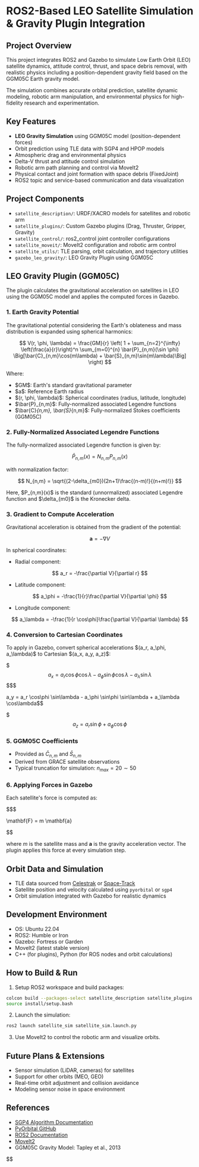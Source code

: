 # ROS2-Based LEO Satellite Simulation & Gravity Plugin Integration

## Project Overview

This project integrates ROS2 and Gazebo to simulate Low Earth Orbit (LEO) satellite dynamics, attitude control, thrust, and space debris removal, with realistic physics including a position-dependent gravity field based on the GGM05C Earth gravity model.

The simulation combines accurate orbital prediction, satellite dynamic modeling, robotic arm manipulation, and environmental physics for high-fidelity research and experimentation.

## Key Features

* **LEO Gravity Simulation** using GGM05C model (position-dependent forces)
* Orbit prediction using TLE data with SGP4 and HPOP models
* Atmospheric drag and environmental physics
* Delta-V thrust and attitude control simulation
* Robotic arm path planning and control via MoveIt2
* Physical contact and joint formation with space debris (FixedJoint)
* ROS2 topic and service-based communication and data visualization

## Project Components

* `satellite_description/`: URDF/XACRO models for satellites and robotic arm
* `satellite_plugins/`: Custom Gazebo plugins (Drag, Thruster, Gripper, Gravity)
* `satellite_control/`: ros2\_control joint controller configurations
* `satellite_moveit/`: MoveIt2 configuration and robotic arm control
* `satellite_utils/`: TLE parsing, orbit calculation, and trajectory utilities
* `gazebo_leo_gravity/`: LEO Gravity Plugin using GGM05C

## LEO Gravity Plugin (GGM05C)

The plugin calculates the gravitational acceleration on satellites in LEO using the GGM05C model and applies the computed forces in Gazebo.

### 1. Earth Gravity Potential

The gravitational potential considering the Earth's oblateness and mass distribution is expanded using spherical harmonics:

$$
V(r, \phi, \lambda) = \frac{GM}{r} 
\left(
 1 + \sum_{n=2}^{\infty} \left(\frac{a}{r}\right)^n 
 \sum_{m=0}^{n} \bar{P}_{n,m}(\sin \phi)
 \Big[\bar{C}_{n,m}\cos(m\lambda) + \bar{S}_{n,m}\sin(m\lambda)\Big]
\right)
$$


Where:

* \$GM\$: Earth's standard gravitational parameter
* \$a\$: Reference Earth radius
* \$(r, \phi, \lambda)\$: Spherical coordinates (radius, latitude, longitude)
* \$\bar{P}\_{n,m}\$: Fully-normalized associated Legendre functions
* \$\bar{C}*{n,m}, \bar{S}*{n,m}\$: Fully-normalized Stokes coefficients (GGM05C)

### 2. Fully-Normalized Associated Legendre Functions

The fully-normalized associated Legendre function is given by:

$$
\bar{P}_{n,m}(x) = N_{n,m} P_{n,m}(x)
$$

with normalization factor:

$$
N_{n,m} = \sqrt{(2-\delta_{m0})(2n+1)\frac{(n-m)!}{(n+m)!}}
$$

Here, \$P\_{n,m}(x)\$ is the standard (unnormalized) associated Legendre function and \$\delta\_{m0}\$ is the Kronecker delta.

### 3. Gradient to Compute Acceleration

Gravitational acceleration is obtained from the gradient of the potential:

$$
\mathbf{a} = -\nabla V
$$

In spherical coordinates:

* Radial component:

$$
a_r = -\frac{\partial V}{\partial r}
$$

* Latitude component:

$$
a_\phi = -\frac{1}{r}\frac{\partial V}{\partial \phi}
$$

* Longitude component:

$$
a_\lambda = -\frac{1}{r \cos\phi}\frac{\partial V}{\partial \lambda}
$$

### 4. Conversion to Cartesian Coordinates

To apply in Gazebo, convert spherical accelerations \$(a\_r, a\_\phi, a\_\lambda)\$ to Cartesian \$(a\_x, a\_y, a\_z)\$:

$$$
a_x = a_r \cos\phi \cos\lambda - a_\phi \sin\phi \cos\lambda - a_\lambda \sin\lambda$$
$$$

a\_y = a\_r \cos\phi \sin\lambda - a\_\phi \sin\phi \sin\lambda + a\_\lambda \cos\lambda\$\$

$$$
a_z = a_r \sin\phi + a_\phi \cos\phi$$

### 5. GGM05C Coefficients
- Provided as $\bar{C}_{n,m}$ and $\bar{S}_{n,m}$
- Derived from GRACE satellite observations
- Typical truncation for simulation: $n_{max} = 20 \sim 50$

### 6. Applying Forces in Gazebo
Each satellite's force is computed as:

$$$

\mathbf{F} = m \mathbf{a}

$$

where $m$ is the satellite mass and $\mathbf{a}$ is the gravity acceleration vector. The plugin applies this force at every simulation step.

## Orbit Data and Simulation
- TLE data sourced from [Celestrak](https://celestrak.com) or [Space-Track](https://www.space-track.org)
- Satellite position and velocity calculated using `pyorbital` or `sgp4`
- Orbit simulation integrated with Gazebo for realistic dynamics

## Development Environment
- OS: Ubuntu 22.04
- ROS2: Humble or Iron
- Gazebo: Fortress or Garden
- MoveIt2 (latest stable version)
- C++ (for plugins), Python (for ROS nodes and orbit calculations)

## How to Build & Run
1. Setup ROS2 workspace and build packages:
```bash
colcon build --packages-select satellite_description satellite_plugins satellite_control satellite_moveit satellite_utils gazebo_leo_gravity
source install/setup.bash
```
2. Launch the simulation:
```bash
ros2 launch satellite_sim satellite_sim.launch.py
```
3. Use MoveIt2 to control the robotic arm and visualize orbits.

## Future Plans & Extensions
- Sensor simulation (LiDAR, cameras) for satellites
- Support for other orbits (MEO, GEO)
- Real-time orbit adjustment and collision avoidance
- Modeling sensor noise in space environment

## References
- [SGP4 Algorithm Documentation](https://celestrak.com/NORAD/documentation/spacetracks.pdf)
- [PyOrbital GitHub](https://github.com/pytroll/pyorbital)
- [ROS2 Documentation](https://docs.ros.org/en/rolling/index.html)
- [MoveIt2](https://moveit.ros.org/)
- GGM05C Gravity Model: Tapley et al., 2013

$$
